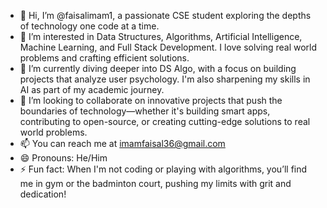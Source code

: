 - 👋 Hi, I’m @faisalimam1, a passionate CSE student exploring the depths of technology one code at a time.
- 👀 I’m interested in Data Structures, Algorithms, Artificial Intelligence, Machine Learning, and Full Stack Development. I love solving real world problems and crafting efficient solutions.
- 🌱 I’m currently diving deeper into DS Algo, with a focus on building projects that analyze user psychology. I'm also sharpening my skills in AI as part of my academic journey.
- 🤝 I’m looking to collaborate on innovative projects that push the boundaries of technology—whether it's building smart apps, contributing to open-source, or creating cutting-edge solutions to real world problems.
- 📫 You can reach me at imamfaisal36@gmail.com
- 😄 Pronouns: He/Him
- ⚡ Fun fact: When I'm not coding or playing with algorithms, you’ll find me in gym or the badminton court, pushing my limits with grit and dedication!

<!---
faisalimam1/faisalimam1 is a ✨ special ✨ repository because its `README.md` (this file) appears on your GitHub profile.
You can click the Preview link to take a look at your changes.
--->
